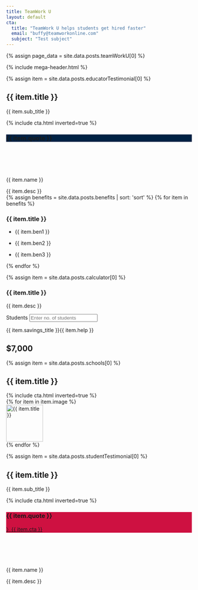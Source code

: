 ```yaml
---
title: TeamWork U
layout: default
cta:
  title: "TeamWork U helps students get hired faster"
  email: "buffy@teamworkonline.com"
  subject: "Test subject"
---
```

{% assign page_data = site.data.posts.teamWorkU[0] %}

{% include mega-header.html %}

<section class="py4">
<div class="container mx-auto flex flex-wrap">

{% assign item = site.data.posts.educatorTestimonial[0] %}

<div class="md-col-6 px4 my4 black flex items-center wow fadeInUp" data-wow-delay="0.2s">
<div class="flex-auto">
<h2 class="oswald my0 h2">{{ item.title }}</h2>
<p class="h5 regular pb2">{{ item.sub_title }}</p>
{% include cta.html inverted=true %}
</div>
</div>
<div class="md-col-5 wow fadeInUp card-shadow my4" data-wow-delay="0.3s">
<div class="bg-black col-12 px2 py3 flex-none" style="background-color: #002244;">
<h3 class="oswald line-height-4 ltr-spacing-2 h4 m0 regular white">{{ item.quote }}</h3>
</div>
<div class="col-12 bg-white px2 py3 flex-auto">
<div class="flex items-center">
<div class="mr2 flex-none" style="background-image: url({{ item.image.url }}); background-size: cover; background-repeat: no-repeat; background-position: center; height: 64px; width: 64px;"></div>
<div class="flex-auto">
<p class="line-height-1 h5 regular mt0 mb1 black semibold">{{ item.name }}</p>
<p class="line-height-4 h5 regular m0 muted">{{ item.desc }}</p>
</div>
</div>
</div>
</div>

</div>
</section>

<section class="bg-gray benefits">
<div class="container mx-auto py4" style="margin-top: 8rem;">
<div class="flex flex-wrap" style="margin-top: -8rem;">
{% assign benefits = site.data.posts.benefits | sort: 'sort' %}
{% for item in benefits %}
<div class="flex-auto md-col-4 col-12 mx2 mb4 px3 pt3 card-shadow bg-white">
<h3 class="oswald black mb3 center h3">{{ item.title }}</h3>
<div class="pb3">
<ul>
<li><p class="line-height-6 py1 regular black checkmark">{{ item.ben1 }}</p></li>
<li><p class="line-height-6 py1 regular black checkmark">{{ item.ben2 }}</p></li>
<li><p class="line-height-6 py1 regular black checkmark">{{ item.ben3 }}</p></li>
</ul>
</div>
</div>

{% endfor %}
</div>
</div>
</section>


<section class="py4">
<div class="container mx-auto flex flex-wrap">


{% assign item = site.data.posts.calculator[0] %}

<div class="md-col-6 px4 my4 black flex items-center wow fadeInUp" data-wow-delay="0.2s">
<div class="flex-auto">
<h3 class="oswald h3">{{ item.title }}</h3>
<p class="p">{{ item.desc }}</p>
</div>
</div>

<div class="px2 col-12 md-col-6 mx-auto flex">
<div class="flex items-center card-shadow bg-white">

<form class="px4">
  <label class="p black bold my0">Students</label>
  <input type="text" class="block col-12 mt1 mb3 field regular" placeholder="Enter no. of students">
  <p class="p black bold my0 tooltip">{{ item.savings_title }}<span class="tooltiptext ml1">{{ item.help }}</span></p>
  <h2 class="h2 green7 my0">$7,000</h2>

</form>

</div>
</div>

</div>
</section>


<section class="py4 bg-white">
<div class="container py4  mx-auto flex flex-wrap">

{% assign item = site.data.posts.schools[0] %}

<div class="md-col-8 col-12 mx-auto black mb2 flex items-center center wow fadeInUp" data-wow-delay="0.2s">
<div class="flex-auto">
<h2 class="oswald h2">{{ item.title }}</h2>
{% include cta.html inverted=true %}
</div>
</div>

<div class="flex flex-wrap my3">
  {% for item in item.image %}
  <div class="col-6 md-col-3 center px2 mt2">
    <img class="inline-block mb1" src="{{ item.url }}" alt="{{ item.title }}" width="100" />
  </div>
  {% endfor %}

</div>

</div>
</section>

<section class="py4">
<div class="container mx-auto flex flex-wrap">

{% assign item = site.data.posts.studentTestimonial[0] %}

<div class="md-col-6 px4 my4 black flex items-center wow fadeInUp" data-wow-delay="0.2s">
<div class="flex-auto">
<h2 class="oswald my0 h2">{{ item.title }}</h2>
<p class="h5 regular pb2">{{ item.sub_title }}</p>
{% include cta.html inverted=true %}
</div>
</div>

<div class="md-col-5 wow fadeInUp card-shadow my4" data-wow-delay="0.3s">
<div class="bg-black col-12 px2 py3 flex-none" style="background-color: #CE1141;">
<h3 class="oswald line-height-4 ltr-spacing-2 h4 m0 pb2 regular white">{{ item.quote }}<i class="icofont-dart icofont-1x"></i></h3>

<a href="{{ item.url }}" target="new" class="oswald white text-decoration-none">〉{{ item.cta }}</a>
</div>

<div class="col-12 bg-white px2 py3 flex-auto">
<div class="flex items-center">
<div class="mr2 flex-none" style="background-image: url({{ item.image.url }}); background-size: cover; background-repeat: no-repeat; background-position: center; height: 64px; width: 64px;"></div>
<div class="flex-auto">
<p class="line-height-1 h5 regular mt0 mb1 black semibold">{{ item.name }}</p>
<p class="line-height-4 h5 regular m0 muted">{{ item.desc }}</p>
</div>
</div>
</div>
</div>

</div>
</section>
